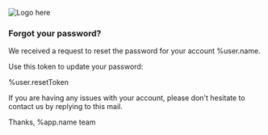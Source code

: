 ![Logo here](https://raw.githubusercontent.com/konforti/people/master/components/web/public/media/logo-symbol-64x64.png)

### Forgot your password?

We received a request to reset the password for your account %user.name.

Use this token to update your password:

%user.resetToken


If you are having any issues with your account,
please don't hesitate to contact us by replying to this mail.

Thanks,
%app.name team
